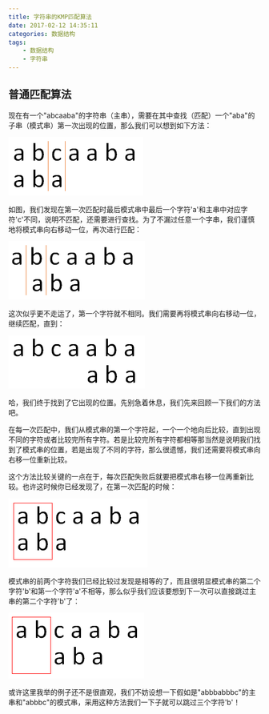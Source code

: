 ```yaml
---
title: 字符串的KMP匹配算法
date: 2017-02-12 14:35:11
categories: 数据结构
tags:
    - 数据结构
    - 字符串
---
```


## 普通匹配算法


现在有一个"abcaaba"的字符串（主串），需要在其中查找（匹配）一个"aba"的子串（模式串）第一次出现的位置，那么我们可以想到如下方法：

![p1]

如图，我们发现在第一次匹配时最后模式串中最后一个字符'a'和主串中对应字符'c'不同，说明不匹配，还需要进行查找。为了不漏过任意一个字串，我们谨慎地将模式串向右移动一位，再次进行匹配：

![p2]

这次似乎更不走运了，第一个字符就不相同。我们需要再将模式串向右移动一位，继续匹配，直到：

![p3]

哈，我们终于找到了它出现的位置。先别急着休息，我们先来回顾一下我们的方法吧。

在每一次匹配中，我们从模式串的第一个字符起，一个一个地向后比较，直到出现不同的字符或者比较完所有字符。若是比较完所有字符都相等那当然是说明我们找到了模式串的位置，若是出现了不同的字符，那么很遗憾，我们还需要将模式串向右移一位重新比较。

这个方法比较关键的一点在于，每次匹配失败后就要把模式串右移一位再重新比较。也许这时候你已经发现了，在第一次匹配的时候：

![p4]

模式串的前两个字符我们已经比较过发现是相等的了，而且很明显模式串的第二个字符'b'和第一个字符'a'不相等，那么似乎我们应该要想到下一次可以直接跳过主串的第二个字符'b'了：

![p5]

或许这里我举的例子还不是很直观，我们不妨设想一下假如是"abbbabbbc"的主串和"abbbc"的模式串，采用这种方法我们一下子就可以跳过三个字符'b'！


[p1]:字符串的KMP匹配算法/1.png "普通第一次匹配"
[p2]:字符串的KMP匹配算法/2.png "普通第二次匹配"
[p3]:字符串的KMP匹配算法/3.png "普通最后一次匹配"
[p4]:字符串的KMP匹配算法/4.png "普通第一次匹配2"
[p5]:字符串的KMP匹配算法/5.png "普通第二次匹配2"